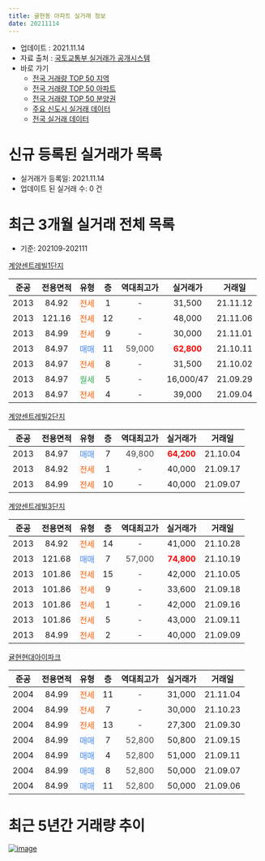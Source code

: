 ```yaml
---
title: 귤현동 아파트 실거래 정보
date: 20211114
---
```


* 업데이트 : 2021.11.14
* 자료 출처 : [국토교통부 실거래가 공개시스템](http://rt.molit.go.kr)
* 바로 가기
    * [전국 거래량 TOP 50 지역](https://apt-info.github.io/apt-trade-info/tr)
    * [전국 거래량 TOP 50 아파트](https://apt-info.github.io/apt-trade-info/ta)
    * [전국 거래량 TOP 50 분양권](https://apt-info.github.io/apt-trade-info/tb)
    * [주요 신도시 실거래 데이터](https://apt-info.github.io/apt-trade-info/newtown)
    * [전국 실거래 데이터](https://apt-info.github.io/apt-trade-info/all)



<script async src="https://pagead2.googlesyndication.com/pagead/js/adsbygoogle.js"></script>
<!-- 기본광고 -->
<ins class="adsbygoogle"
     style="display:block"
     data-ad-client="ca-pub-1142216861245946"
     data-ad-slot="4805727019"
     data-ad-format="auto"
     data-full-width-responsive="true"></ins>
<script>
     (adsbygoogle = window.adsbygoogle || []).push({});
</script>


# 신규 등록된 실거래가 목록

* 실거래가 등록일: 2021.11.14
* 업데이트 된 실거래 수: 0 건




<script async src="https://pagead2.googlesyndication.com/pagead/js/adsbygoogle.js"></script>
<!-- 기본광고 -->
<ins class="adsbygoogle"
     style="display:block"
     data-ad-client="ca-pub-1142216861245946"
     data-ad-slot="4805727019"
     data-ad-format="auto"
     data-full-width-responsive="true"></ins>
<script>
     (adsbygoogle = window.adsbygoogle || []).push({});
</script>


# 최근 3개월 실거래 전체 목록
* 기준: 202109-202111


[계양센트레빌1단지](https://search.naver.com/search.naver?query=%EA%B3%84%EC%96%91%EC%84%BC%ED%8A%B8%EB%A0%88%EB%B9%8C1%EB%8B%A8%EC%A7%80)

|준공|전용면적|유형|층|역대최고가|실거래가|거래일|
|:---:|:---:|:---:|:---:|:---:|:---:|:---:|
|2013|84.92|<span style="color:#FF5A00">전세</span>|1|<span style="color:#444444">-</span>|31,500|21.11.12|
|2013|121.16|<span style="color:#FF5A00">전세</span>|12|<span style="color:#444444">-</span>|48,000|21.11.06|
|2013|84.99|<span style="color:#FF5A00">전세</span>|9|<span style="color:#444444">-</span>|30,000|21.11.01|
|2013|84.97|<span style="color:#4285F3">매매</span>|11|<span style="color:#444444">59,000</span>|<b><span style="color:#FF0000">62,800</span></b>|21.10.11|
|2013|84.97|<span style="color:#FF5A00">전세</span>|8|<span style="color:#444444">-</span>|31,500|21.10.02|
|2013|84.97|<span style="color:#34A853">월세</span>|5|<span style="color:#444444">-</span>|16,000/47|21.09.29|
|2013|84.97|<span style="color:#FF5A00">전세</span>|4|<span style="color:#444444">-</span>|39,000|21.09.04|

[계양센트레빌2단지](https://search.naver.com/search.naver?query=%EA%B3%84%EC%96%91%EC%84%BC%ED%8A%B8%EB%A0%88%EB%B9%8C2%EB%8B%A8%EC%A7%80)

|준공|전용면적|유형|층|역대최고가|실거래가|거래일|
|:---:|:---:|:---:|:---:|:---:|:---:|:---:|
|2013|84.97|<span style="color:#4285F3">매매</span>|7|<span style="color:#444444">49,800</span>|<b><span style="color:#FF0000">64,200</span></b>|21.10.04|
|2013|84.92|<span style="color:#FF5A00">전세</span>|1|<span style="color:#444444">-</span>|40,000|21.09.17|
|2013|84.99|<span style="color:#FF5A00">전세</span>|10|<span style="color:#444444">-</span>|40,000|21.09.07|

[계양센트레빌3단지](https://search.naver.com/search.naver?query=%EA%B3%84%EC%96%91%EC%84%BC%ED%8A%B8%EB%A0%88%EB%B9%8C3%EB%8B%A8%EC%A7%80)

|준공|전용면적|유형|층|역대최고가|실거래가|거래일|
|:---:|:---:|:---:|:---:|:---:|:---:|:---:|
|2013|84.92|<span style="color:#FF5A00">전세</span>|14|<span style="color:#444444">-</span>|41,000|21.10.28|
|2013|121.68|<span style="color:#4285F3">매매</span>|7|<span style="color:#444444">57,000</span>|<b><span style="color:#FF0000">74,800</span></b>|21.10.19|
|2013|101.86|<span style="color:#FF5A00">전세</span>|15|<span style="color:#444444">-</span>|42,000|21.10.05|
|2013|101.86|<span style="color:#FF5A00">전세</span>|9|<span style="color:#444444">-</span>|33,600|21.09.18|
|2013|101.86|<span style="color:#FF5A00">전세</span>|1|<span style="color:#444444">-</span>|42,000|21.09.16|
|2013|101.86|<span style="color:#FF5A00">전세</span>|5|<span style="color:#444444">-</span>|43,000|21.09.11|
|2013|84.99|<span style="color:#FF5A00">전세</span>|2|<span style="color:#444444">-</span>|40,000|21.09.09|

[귤현현대아이파크](https://search.naver.com/search.naver?query=%EA%B7%A4%ED%98%84%ED%98%84%EB%8C%80%EC%95%84%EC%9D%B4%ED%8C%8C%ED%81%AC)

|준공|전용면적|유형|층|역대최고가|실거래가|거래일|
|:---:|:---:|:---:|:---:|:---:|:---:|:---:|
|2004|84.99|<span style="color:#FF5A00">전세</span>|11|<span style="color:#444444">-</span>|31,000|21.11.04|
|2004|84.99|<span style="color:#FF5A00">전세</span>|7|<span style="color:#444444">-</span>|30,000|21.10.23|
|2004|84.99|<span style="color:#FF5A00">전세</span>|13|<span style="color:#444444">-</span>|27,300|21.09.30|
|2004|84.99|<span style="color:#4285F3">매매</span>|7|<span style="color:#444444">52,800</span>|50,800|21.09.15|
|2004|84.99|<span style="color:#4285F3">매매</span>|4|<span style="color:#444444">52,800</span>|51,000|21.09.11|
|2004|84.99|<span style="color:#4285F3">매매</span>|8|<span style="color:#444444">52,800</span>|50,000|21.09.07|
|2004|84.99|<span style="color:#4285F3">매매</span>|11|<span style="color:#444444">52,800</span>|50,000|21.09.06|



<script async src="https://pagead2.googlesyndication.com/pagead/js/adsbygoogle.js"></script>
<!-- 기본광고 -->
<ins class="adsbygoogle"
     style="display:block"
     data-ad-client="ca-pub-1142216861245946"
     data-ad-slot="4805727019"
     data-ad-format="auto"
     data-full-width-responsive="true"></ins>
<script>
     (adsbygoogle = window.adsbygoogle || []).push({});
</script>


# 최근 5년간 거래량 추이


<div style="width:100%;">
    <canvas id="deal_progress" height="200"></canvas>
</div>

<script>
new Chart(document.getElementById("deal_progress"), {
    type: 'line',
    data: {
        labels: ['16.01','16.02','16.03','16.04','16.05','16.06','16.07','16.08','16.09','16.10','16.11','16.12','17.01','17.02','17.03','17.04','17.05','17.06','17.07','17.08','17.09','17.10','17.11','17.12','18.01','18.02','18.03','18.04','18.05','18.06','18.07','18.08','18.09','18.10','18.11','18.12','19.01','19.02','19.03','19.04','19.05','19.06','19.07','19.08','19.09','19.10','19.11','19.12','20.01','20.02','20.03','20.04','20.05','20.06','20.07','20.08','20.09','20.10','20.11','20.12','21.01','21.02','21.03','21.04','21.05','21.06','21.07','21.08','21.09','21.10','21.11'],
        datasets: [{
            label: '매매/분양권',
            data: [19,6,22,9,45,20,26,17,21,8,6,6,3,3,15,6,11,18,15,13,11,7,7,6,6,9,10,4,4,8,5,13,9,8,5,38,23,5,6,7,6,8,6,14,13,12,15,8,7,21,8,9,20,36,17,17,5,16,23,8,8,4,7,2,9,6,10,14,4,3,0],
            borderColor: "rgba(66, 133, 243, 1)",
            backgroundColor: "rgba(66, 133, 243, 0.05)",
            borderWidth: 1,
            pointRadius: 0,
            fill: false,
            lineTension: 0
        },{
            label: '전/월세',
            data: [6,5,8,7,8,8,8,5,4,4,8,13,10,12,13,14,7,14,7,11,13,8,4,8,10,9,9,6,8,10,6,6,4,8,5,7,13,19,14,11,8,9,5,10,6,16,5,10,5,10,5,8,10,15,16,12,11,12,13,13,3,8,22,8,12,6,17,14,9,4,4],
            borderColor: "rgba(255, 90, 0, 1)",
            backgroundColor: "rgba(255, 90, 0, 0.05)",
            borderWidth: 1,
            pointRadius: 0,
            fill: false,
            lineTension: 0
        },{
            label: '합계',
            data: [25,11,30,16,53,28,34,22,25,12,14,19,13,15,28,20,18,32,22,24,24,15,11,14,16,18,19,10,12,18,11,19,13,16,10,45,36,24,20,18,14,17,11,24,19,28,20,18,12,31,13,17,30,51,33,29,16,28,36,21,11,12,29,10,21,12,27,28,13,7,4],
            borderColor: "rgba(0, 0, 0, 1)",
            backgroundColor: "rgba(0, 0, 0, 0.03)",
            borderWidth: 0.1,
            pointRadius: 0,
            fill: true,
            lineTension: 0
        }
        ]
    },
    options: {
        responsive: true,
        title: {
            display: false
        },
        tooltips: {
            mode: 'index',
            intersect: false
        },
        hover: {
            mode: 'nearest',
            intersect: true
        },
        scales: {
            xAxes: [{
                display: true,
                scaleLabel: {
                    display: true,
                    labelString: '년/월'
                }
            }],
            yAxes: [{
                display: true,
                ticks: {
                    suggestedMin: 0,
                },
                scaleLabel: {
                    display: true,
                    labelString: '실거래 수'
                }
            }]
        }
    }
});

</script>


[![image](https://apt-info.github.io/images/2020-01-03-apt-trade-info/1024x500.png)](https://play.google.com/store/apps/details?id=com.aptinfo.apttradeinfo)

